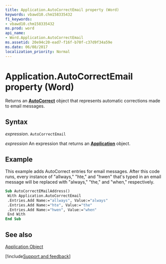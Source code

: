 ```yaml
---
title: Application.AutoCorrectEmail property (Word)
keywords: vbawd10.chm158335432
f1_keywords:
- vbawd10.chm158335432
ms.prod: word
api_name:
- Word.Application.AutoCorrectEmail
ms.assetid: 20e94c20-ead7-f16f-b70f-c37d9f34a59e
ms.date: 06/08/2017
localization_priority: Normal
---
```



# Application.AutoCorrectEmail property (Word)

Returns an  **[AutoCorrect](Word.AutoCorrect.md)** object that represents automatic corrections made to email messages.


## Syntax

_expression_. `AutoCorrectEmail`

 _expression_ An expression that returns an **[Application](Word.Application.md)** object. 


## Example

This example adds AutoCorrect entries for email messages. After this code runs, every instance of "allways," "hte," and "hwen" that's typed in an email message will be replaced with "always," "the," and "when," respectively.


```vb
Sub AutoCorrectEMailAddress() 
 With Application.AutoCorrectEmail 
 .Entries.Add Name:="allways", Value:="always" 
 .Entries.Add Name:="hte", Value:="the" 
 .Entries.Add Name:="hwen", Value:="when" 
 End With 
End Sub
```


## See also


[Application Object](Word.Application.md)

[!include[Support and feedback](~/includes/feedback-boilerplate.md)]